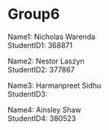# Group6
Name1: Nicholas Warenda <br>
StudentID1: 368871 <br>

Name2: Nestor Laszyn <br>
StudentID2: 377867 <br>

Name3: Harmanpreet Sidhu <br>
StudentID3:  <br>

Name4: Ainsley Shaw <br>
StudentID4: 380523 <br>
